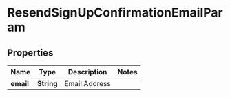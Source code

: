 

# ResendSignUpConfirmationEmailParam


## Properties

| Name | Type | Description | Notes |
|------------ | ------------- | ------------- | -------------|
|**email** | **String** | Email Address |  |



